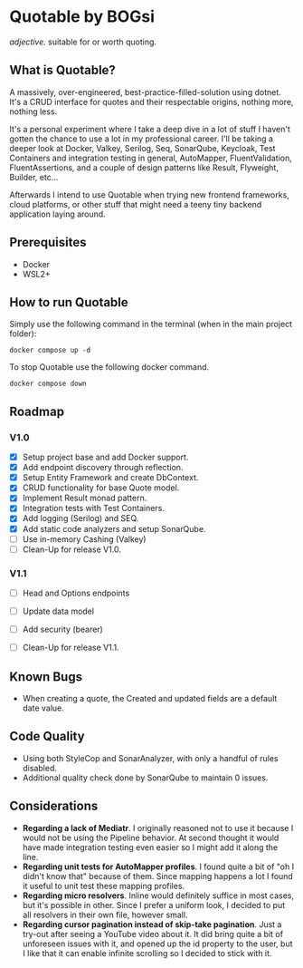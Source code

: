 # Quotable by BOGsi

_adjective._ 
	suitable for or worth quoting.


## What is Quotable?

A massively, over-engineered, best-practice-filled-solution using dotnet. It's a CRUD interface for quotes and their respectable origins, nothing more, nothing less. 

It's a personal experiment where I take a deep dive in a lot of stuff I haven't gotten the chance to use a lot in my professional career. I'll be taking a deeper look at Docker, Valkey, Serilog, Seq, SonarQube, Keycloak, Test Containers and integration testing in general, AutoMapper, FluentValidation, FluentAssertions, and a couple of design patterns like Result, Flyweight, Builder, etc...

Afterwards I intend to use Quotable when trying new frontend frameworks, cloud platforms, or other stuff that might need a teeny tiny backend application laying around. 


## Prerequisites

* Docker
* WSL2+


## How to run Quotable

Simply use the following command in the terminal (when in the main project folder):

```
docker compose up -d
```


To stop Quotable use the following docker command.

```
docker compose down
```


## Roadmap

### V1.0

- [x] Setup project base and add Docker support.
- [x] Add endpoint discovery through reflection.
- [x] Setup Entity Framework and create DbContext. 
- [x] CRUD functionality for base Quote model. 
- [x] Implement Result monad pattern. 
- [x] Integration tests with Test Containers. 
- [x] Add logging (Serilog) and SEQ.
- [x] Add static code analyzers and setup SonarQube. 
- [ ] Use in-memory Cashing (Valkey)
- [ ] Clean-Up for release V1.0. 

### V1.1

- [ ] Head and Options endpoints 
- [ ] Update data model
- [ ] Add security (bearer)
- [ ] Clean-Up for release V1.1. 


## Known Bugs 

* When creating a quote, the Created and updated fields are a default date value. 


## Code Quality

* Using both StyleCop and SonarAnalyzer, with only a handful of rules disabled.
* Additional quality check done by SonarQube to maintain 0 issues.


## Considerations

* **Regarding a lack of Mediatr**. I originally reasoned not to use it because I would not be using the Pipeline behavior. At second thought it would have made integration testing even easier so I might add it along the line. 
* **Regarding unit tests for AutoMapper profiles**. I found quite a bit of "oh I didn't know that" because of them. Since mapping happens a lot I found it useful to unit test these mapping profiles. 
* **Regarding micro resolvers**. Inline would definitely suffice in most cases, but it's possible in other. Since I prefer a uniform look, I decided to put all resolvers in their own file, however small. 
* **Regarding cursor pagination instead of skip-take pagination**. Just a try-out after seeing a YouTube video about it. It did bring quite a bit of unforeseen issues with it, and opened up the id property to the user, but I like that it can enable infinite scrolling so I decided to stick with it. 